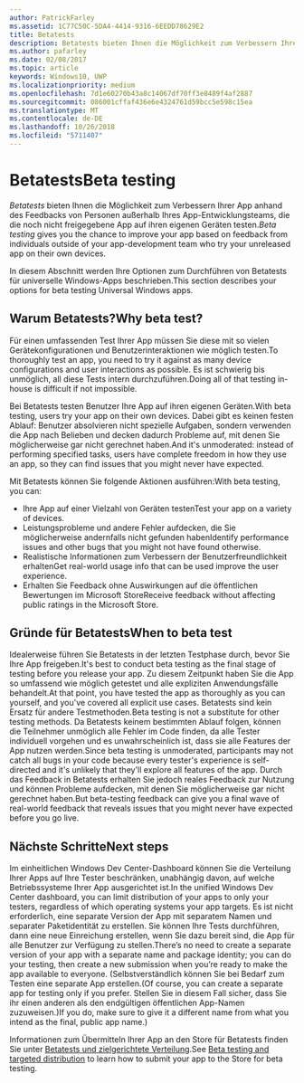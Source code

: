 ```yaml
---
author: PatrickFarley
ms.assetid: 1C77C50C-5DA4-4414-9316-6EEDD78629E2
title: Betatests
description: Betatests bieten Ihnen die Möglichkeit zum Verbessern Ihrer App anhand des Feedbacks von Personen außerhalb Ihres App-Entwicklungsteams, die die noch nicht freigegebene App auf ihren eigenen Geräten testen.
ms.author: pafarley
ms.date: 02/08/2017
ms.topic: article
keywords: Windows10, UWP
ms.localizationpriority: medium
ms.openlocfilehash: 7d1e60270b43a8c14067df70ff3e8489f4af2887
ms.sourcegitcommit: 086001cffaf436e6e4324761d59bcc5e598c15ea
ms.translationtype: MT
ms.contentlocale: de-DE
ms.lasthandoff: 10/26/2018
ms.locfileid: "5711407"
---
```

# <a name="beta-testing"></a><span data-ttu-id="92b70-104">Betatests</span><span class="sxs-lookup"><span data-stu-id="92b70-104">Beta testing</span></span>



<span data-ttu-id="92b70-105">*Betatests* bieten Ihnen die Möglichkeit zum Verbessern Ihrer App anhand des Feedbacks von Personen außerhalb Ihres App-Entwicklungsteams, die die noch nicht freigegebene App auf ihren eigenen Geräten testen.</span><span class="sxs-lookup"><span data-stu-id="92b70-105">*Beta testing* gives you the chance to improve your app based on feedback from individuals outside of your app-development team who try your unreleased app on their own devices.</span></span>

<span data-ttu-id="92b70-106">In diesem Abschnitt werden Ihre Optionen zum Durchführen von Betatests für universelle Windows-Apps beschrieben.</span><span class="sxs-lookup"><span data-stu-id="92b70-106">This section describes your options for beta testing Universal Windows apps.</span></span>

## <a name="why-beta-test"></a><span data-ttu-id="92b70-107">Warum Betatests?</span><span class="sxs-lookup"><span data-stu-id="92b70-107">Why beta test?</span></span>

<span data-ttu-id="92b70-108">Für einen umfassenden Test Ihrer App müssen Sie diese mit so vielen Gerätekonfigurationen und Benutzerinteraktionen wie möglich testen.</span><span class="sxs-lookup"><span data-stu-id="92b70-108">To thoroughly test an app, you need to try it against as many device configurations and user interactions as possible.</span></span> <span data-ttu-id="92b70-109">Es ist schwierig bis unmöglich, all diese Tests intern durchzuführen.</span><span class="sxs-lookup"><span data-stu-id="92b70-109">Doing all of that testing in-house is difficult if not impossible.</span></span>

<span data-ttu-id="92b70-110">Bei Betatests testen Benutzer Ihre App auf ihren eigenen Geräten.</span><span class="sxs-lookup"><span data-stu-id="92b70-110">With beta testing, users try your app on their own devices.</span></span> <span data-ttu-id="92b70-111">Dabei gibt es keinen festen Ablauf: Benutzer absolvieren nicht spezielle Aufgaben, sondern verwenden die App nach Belieben und decken dadurch Probleme auf, mit denen Sie möglicherweise gar nicht gerechnet haben.</span><span class="sxs-lookup"><span data-stu-id="92b70-111">And it's unmoderated: instead of performing specified tasks, users have complete freedom in how they use an app, so they can find issues that you might never have expected.</span></span>

<span data-ttu-id="92b70-112">Mit Betatests können Sie folgende Aktionen ausführen:</span><span class="sxs-lookup"><span data-stu-id="92b70-112">With beta testing, you can:</span></span>

-   <span data-ttu-id="92b70-113">Ihre App auf einer Vielzahl von Geräten testen</span><span class="sxs-lookup"><span data-stu-id="92b70-113">Test your app on a variety of devices.</span></span>
-   <span data-ttu-id="92b70-114">Leistungsprobleme und andere Fehler aufdecken, die Sie möglicherweise andernfalls nicht gefunden haben</span><span class="sxs-lookup"><span data-stu-id="92b70-114">Identify performance issues and other bugs that you might not have found otherwise.</span></span>
-   <span data-ttu-id="92b70-115">Realistische Informationen zum Verbessern der Benutzerfreundlichkeit erhalten</span><span class="sxs-lookup"><span data-stu-id="92b70-115">Get real-world usage info that can be used improve the user experience.</span></span>
-   <span data-ttu-id="92b70-116">Erhalten Sie Feedback ohne Auswirkungen auf die öffentlichen Bewertungen im Microsoft Store</span><span class="sxs-lookup"><span data-stu-id="92b70-116">Receive feedback without affecting public ratings in the Microsoft Store.</span></span>

## <a name="when-to-beta-test"></a><span data-ttu-id="92b70-117">Gründe für Betatests</span><span class="sxs-lookup"><span data-stu-id="92b70-117">When to beta test</span></span>

<span data-ttu-id="92b70-118">Idealerweise führen Sie Betatests in der letzten Testphase durch, bevor Sie Ihre App freigeben.</span><span class="sxs-lookup"><span data-stu-id="92b70-118">It's best to conduct beta testing as the final stage of testing before you release your app.</span></span> <span data-ttu-id="92b70-119">Zu diesem Zeitpunkt haben Sie die App so umfassend wie möglich getestet und alle expliziten Anwendungsfälle behandelt.</span><span class="sxs-lookup"><span data-stu-id="92b70-119">At that point, you have tested the app as thoroughly as you can yourself, and you've covered all explicit use cases.</span></span> <span data-ttu-id="92b70-120">Betatests sind kein Ersatz für andere Testmethoden.</span><span class="sxs-lookup"><span data-stu-id="92b70-120">Beta testing is not a substitute for other testing methods.</span></span> <span data-ttu-id="92b70-121">Da Betatests keinem bestimmten Ablauf folgen, können die Teilnehmer unmöglich alle Fehler im Code finden, da alle Tester individuell vorgehen und es unwahrscheinlich ist, dass sie alle Features der App nutzen werden.</span><span class="sxs-lookup"><span data-stu-id="92b70-121">Since beta testing is unmoderated, participants may not catch all bugs in your code because every tester's experience is self-directed and it's unlikely that they'll explore all features of the app.</span></span> <span data-ttu-id="92b70-122">Durch das Feedback in Betatests erhalten Sie jedoch reales Feedback zur Nutzung und können Probleme aufdecken, mit denen Sie möglicherweise gar nicht gerechnet haben.</span><span class="sxs-lookup"><span data-stu-id="92b70-122">But beta-testing feedback can give you a final wave of real-world feedback that reveals issues that you might never have expected before you go live.</span></span>

## <a name="next-steps"></a><span data-ttu-id="92b70-123">Nächste Schritte</span><span class="sxs-lookup"><span data-stu-id="92b70-123">Next steps</span></span>

<span data-ttu-id="92b70-124">Im einheitlichen Windows Dev Center-Dashboard können Sie die Verteilung Ihrer Apps auf Ihre Tester beschränken, unabhängig davon, auf welche Betriebssysteme Ihrer App ausgerichtet ist.</span><span class="sxs-lookup"><span data-stu-id="92b70-124">In the unified Windows Dev Center dashboard, you can limit distribution of your apps to only your testers, regardless of which operating systems your app targets.</span></span> <span data-ttu-id="92b70-125">Es ist nicht erforderlich, eine separate Version der App mit separatem Namen und separater Paketidentität zu erstellen. Sie können Ihre Tests durchführen, dann eine neue Einreichung erstellen, wenn Sie dazu bereit sind, die App für alle Benutzer zur Verfügung zu stellen.</span><span class="sxs-lookup"><span data-stu-id="92b70-125">There’s no need to create a separate version of your app with a separate name and package identity; you can do your testing, then create a new submission when you’re ready to make the app available to everyone.</span></span> <span data-ttu-id="92b70-126">(Selbstverständlich können Sie bei Bedarf zum Testen eine separate App erstellen.</span><span class="sxs-lookup"><span data-stu-id="92b70-126">(Of course, you can create a separate app for testing only if you prefer.</span></span> <span data-ttu-id="92b70-127">Stellen Sie in diesem Fall sicher, dass Sie ihr einen anderen als den endgültigen öffentlichen App-Namen zuzuweisen.)</span><span class="sxs-lookup"><span data-stu-id="92b70-127">If you do, make sure to give it a different name from what you intend as the final, public app name.)</span></span>

<span data-ttu-id="92b70-128">Informationen zum Übermitteln Ihrer App an den Store für Betatests finden Sie unter [Betatests und zielgerichtete Verteilung](https://msdn.microsoft.com/library/windows/apps/Mt185377).</span><span class="sxs-lookup"><span data-stu-id="92b70-128">See [Beta testing and targeted distribution](https://msdn.microsoft.com/library/windows/apps/Mt185377) to learn how to submit your app to the Store for beta testing.</span></span>

 

 




